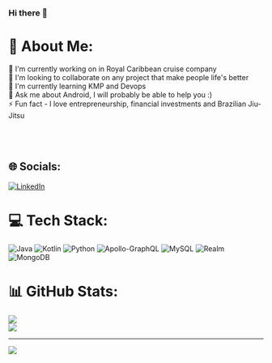 ### Hi there 👋

# 💫 About Me:
🔭 I'm currently working on in Royal Caribbean cruise company<br>👯 I'm looking to collaborate on any project that make people life's better<br>🌱 I'm currently learning KMP and Devops<br>💬 Ask me about Android, I will probably be able to help you :)<br>⚡ Fun fact - I love entrepreneurship, financial investments and Brazilian Jiu-Jitsu<br><br><br><br>


## 🌐 Socials:
[![LinkedIn](https://img.shields.io/badge/LinkedIn-%230077B5.svg?logo=linkedin&logoColor=white)](https://linkedin.com/in/https://www.linkedin.com/in/igor-vieira-aa3667117/) 

# 💻 Tech Stack:
![Java](https://img.shields.io/badge/java-%23ED8B00.svg?style=for-the-badge&logo=openjdk&logoColor=white) ![Kotlin](https://img.shields.io/badge/kotlin-%237F52FF.svg?style=for-the-badge&logo=kotlin&logoColor=white) ![Python](https://img.shields.io/badge/python-3670A0?style=for-the-badge&logo=python&logoColor=ffdd54) ![Apollo-GraphQL](https://img.shields.io/badge/-ApolloGraphQL-311C87?style=for-the-badge&logo=apollo-graphql) ![MySQL](https://img.shields.io/badge/mysql-%2300000f.svg?style=for-the-badge&logo=mysql&logoColor=white) ![Realm](https://img.shields.io/badge/Realm-39477F?style=for-the-badge&logo=realm&logoColor=white) ![MongoDB](https://img.shields.io/badge/MongoDB-%234ea94b.svg?style=for-the-badge&logo=mongodb&logoColor=white)
# 📊 GitHub Stats:
![](https://github-readme-streak-stats.herokuapp.com/?user=igordmv&theme=dark&hide_border=true)<br/>
![](https://github-readme-stats.vercel.app/api/top-langs/?username=igordmv&theme=dark&hide_border=true&include_all_commits=true&count_private=true&layout=compact)

---
[![](https://visitcount.itsvg.in/api?id=igordmv&icon=0&color=0)](https://visitcount.itsvg.in)

<!-- Proudly created with GPRM ( https://gprm.itsvg.in ) -->
